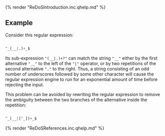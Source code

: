 {% render "ReDoSIntroduction.inc.qhelp.md" %}


## Example
Consider this regular expression:

```python

^_(__|.)+_$
```
Its sub-expression `"(__|.)+?"` can match the string `"__"` either by the first alternative `"__"` to the left of the `"|"` operator, or by two repetitions of the second alternative `"."` to the right. Thus, a string consisting of an odd number of underscores followed by some other character will cause the regular expression engine to run for an exponential amount of time before rejecting the input.

This problem can be avoided by rewriting the regular expression to remove the ambiguity between the two branches of the alternative inside the repetition:

```python

^_(__|[^_])+_$
```
{% render "ReDoSReferences.inc.qhelp.md" %}

